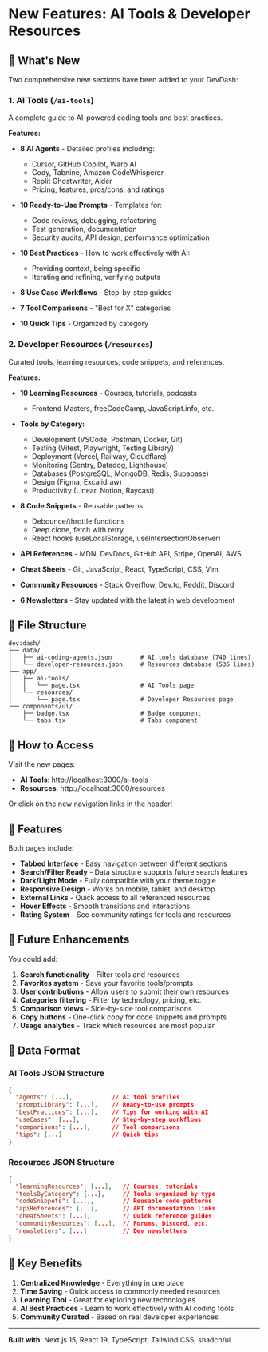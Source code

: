 # New Features: AI Tools & Developer Resources

## 🎉 What's New

Two comprehensive new sections have been added to your DevDash:

### 1. **AI Tools** (`/ai-tools`)
A complete guide to AI-powered coding tools and best practices.

**Features:**
- **8 AI Agents** - Detailed profiles including:
  - Cursor, GitHub Copilot, Warp AI
  - Cody, Tabnine, Amazon CodeWhisperer
  - Replit Ghostwriter, Aider
  - Pricing, features, pros/cons, and ratings
  
- **10 Ready-to-Use Prompts** - Templates for:
  - Code reviews, debugging, refactoring
  - Test generation, documentation
  - Security audits, API design, performance optimization
  
- **10 Best Practices** - How to work effectively with AI:
  - Providing context, being specific
  - Iterating and refining, verifying outputs
  
- **8 Use Case Workflows** - Step-by-step guides
- **7 Tool Comparisons** - "Best for X" categories
- **10 Quick Tips** - Organized by category

### 2. **Developer Resources** (`/resources`)
Curated tools, learning resources, code snippets, and references.

**Features:**
- **10 Learning Resources** - Courses, tutorials, podcasts
  - Frontend Masters, freeCodeCamp, JavaScript.info, etc.
  
- **Tools by Category:**
  - Development (VSCode, Postman, Docker, Git)
  - Testing (Vitest, Playwright, Testing Library)
  - Deployment (Vercel, Railway, Cloudflare)
  - Monitoring (Sentry, Datadog, Lighthouse)
  - Databases (PostgreSQL, MongoDB, Redis, Supabase)
  - Design (Figma, Excalidraw)
  - Productivity (Linear, Notion, Raycast)
  
- **8 Code Snippets** - Reusable patterns:
  - Debounce/throttle functions
  - Deep clone, fetch with retry
  - React hooks (useLocalStorage, useIntersectionObserver)
  
- **API References** - MDN, DevDocs, GitHub API, Stripe, OpenAI, AWS
- **Cheat Sheets** - Git, JavaScript, React, TypeScript, CSS, Vim
- **Community Resources** - Stack Overflow, Dev.to, Reddit, Discord
- **6 Newsletters** - Stay updated with the latest in web development

## 📂 File Structure

```
dev:dash/
├── data/
│   ├── ai-coding-agents.json        # AI tools database (740 lines)
│   └── developer-resources.json     # Resources database (536 lines)
├── app/
│   ├── ai-tools/
│   │   └── page.tsx                 # AI Tools page
│   └── resources/
│       └── page.tsx                 # Developer Resources page
└── components/ui/
    ├── badge.tsx                    # Badge component
    └── tabs.tsx                     # Tabs component
```

## 🚀 How to Access

Visit the new pages:
- **AI Tools**: http://localhost:3000/ai-tools
- **Resources**: http://localhost:3000/resources

Or click on the new navigation links in the header!

## 🎨 Features

Both pages include:
- **Tabbed Interface** - Easy navigation between different sections
- **Search/Filter Ready** - Data structure supports future search features
- **Dark/Light Mode** - Fully compatible with your theme toggle
- **Responsive Design** - Works on mobile, tablet, and desktop
- **External Links** - Quick access to all referenced resources
- **Hover Effects** - Smooth transitions and interactions
- **Rating System** - See community ratings for tools and resources

## 🔮 Future Enhancements

You could add:
1. **Search functionality** - Filter tools and resources
2. **Favorites system** - Save your favorite tools/prompts
3. **User contributions** - Allow users to submit their own resources
4. **Categories filtering** - Filter by technology, pricing, etc.
5. **Comparison views** - Side-by-side tool comparisons
6. **Copy buttons** - One-click copy for code snippets and prompts
7. **Usage analytics** - Track which resources are most popular

## 📝 Data Format

### AI Tools JSON Structure
```json
{
  "agents": [...],           // AI tool profiles
  "promptLibrary": [...],    // Ready-to-use prompts
  "bestPractices": [...],    // Tips for working with AI
  "useCases": [...],         // Step-by-step workflows
  "comparisons": [...],      // Tool comparisons
  "tips": [...]              // Quick tips
}
```

### Resources JSON Structure
```json
{
  "learningResources": [...],   // Courses, tutorials
  "toolsByCategory": {...},     // Tools organized by type
  "codeSnippets": [...],        // Reusable code patterns
  "apiReferences": [...],       // API documentation links
  "cheatSheets": [...],         // Quick reference guides
  "communityResources": [...],  // Forums, Discord, etc.
  "newsletters": [...]          // Dev newsletters
}
```

## 🎯 Key Benefits

1. **Centralized Knowledge** - Everything in one place
2. **Time Saving** - Quick access to commonly needed resources
3. **Learning Tool** - Great for exploring new technologies
4. **AI Best Practices** - Learn to work effectively with AI coding tools
5. **Community Curated** - Based on real developer experiences

---

**Built with**: Next.js 15, React 19, TypeScript, Tailwind CSS, shadcn/ui
